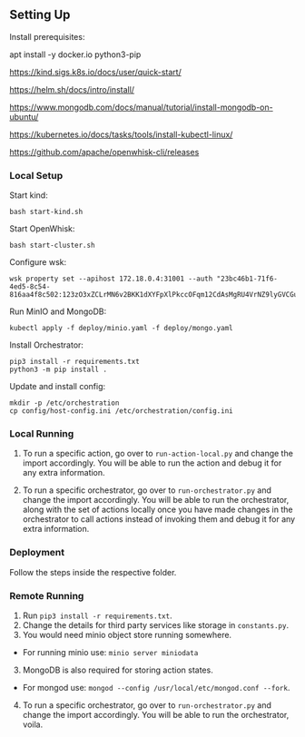 ## Setting Up

Install prerequisites:

apt install -y docker.io python3-pip

https://kind.sigs.k8s.io/docs/user/quick-start/

https://helm.sh/docs/intro/install/

https://www.mongodb.com/docs/manual/tutorial/install-mongodb-on-ubuntu/

https://kubernetes.io/docs/tasks/tools/install-kubectl-linux/

https://github.com/apache/openwhisk-cli/releases

### Local Setup

Start kind:
```
bash start-kind.sh
```

Start OpenWhisk:

```
bash start-cluster.sh
```

Configure wsk:
```
wsk property set --apihost 172.18.0.4:31001 --auth "23bc46b1-71f6-4ed5-8c54-816aa4f8c502:123zO3xZCLrMN6v2BKK1dXYFpXlPkccOFqm12CdAsMgRU4VrNZ9lyGVCGuMDGIwP"
```

Run MinIO and MongoDB:
```
kubectl apply -f deploy/minio.yaml -f deploy/mongo.yaml
```

Install Orchestrator:
```
pip3 install -r requirements.txt
python3 -m pip install .
```

Update and install config:
```
mkdir -p /etc/orchestration
cp config/host-config.ini /etc/orchestration/config.ini
```

### Local Running

1. To run a specific action, go over to `run-action-local.py` and change the import accordingly. You will be able to run the action and debug it for any extra information.

2. To run a specific orchestrator, go over to `run-orchestrator.py` and change the import accordingly. You will be able to run the orchestrator, along with the set of actions locally once you have made changes in the orchestrator to call actions instead of invoking them and debug it for any extra information.

### Deployment

Follow the steps inside the respective folder.

### Remote Running

1. Run `pip3 install -r requirements.txt`.
2. Change the details for third party services like storage in `constants.py`.
3. You would need minio object store running somewhere.

- For running minio use: `minio server miniodata`

3. MongoDB is also required for storing action states.

- For mongod use: `mongod --config /usr/local/etc/mongod.conf --fork`.

4. To run a specific orchestrator, go over to `run-orchestrator.py` and change the import accordingly. You will be able to run the orchestrator, voila.
